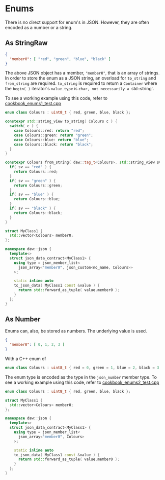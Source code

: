 # Enums

There is no direct support for enum's in JSON.  However, they are often encoded as a number or a string.

## As StringRaw 
```json
{
  "member0": [ "red", "green", "blue", "black" ]
}
```
The above JSON object has a member, `"member0"`, that is an array of strings.
In order to store the enum as a JSON string, an overload for `to_string` and `from_string` are required. `to_string` is required to return a `Container` where the `begin( )` iterator's `value_type` is `char, not necessarily a `std::string`.

To see a working example using this code, refer to [cookbook_enums1_test.cpp](https://raw.githubusercontent.com/beached/daw_json_link/release/tests/src/cookbook_enums1_test.cpp) 
```c++
enum class Colours : uint8_t { red, green, blue, black };

constexpr std::string_view to_string( Colours c ) {
  switch( c ) {
    case Colours::red: return "red";
    case Colours::green: return "green";
    case Colours::blue: return "blue";
    case Colours::black: return "black";
  }
}

constexpr Colours from_string( daw::tag_t<Colours>, std::string_view sv ) {
  if( sv == "red" ) {
    return Colours::red;
  }
  if( sv == "green" ) {
    return Colours::green;
  }
  if( sv == "blue" ) {
    return Colours::blue;
  }
  if( sv == "black" ) {
    return Colours::black;
  }
}

struct MyClass1 {
  std::vector<Colours> member0;
};

namespace daw::json {
  template<>
  struct json_data_contract<MyClass1> {
    using type = json_member_list<
      json_array<"member0", json_custom<no_name, Colours>>
    >;

    static inline auto
    to_json_data( MyClass1 const &value ) {
      return std::forward_as_tuple( value.member0 );
    }
  };
}
```

## As Number

Enums can, also, be stored as numbers.  The underlying value is used.

```json
{
  "member0": [ 0, 1, 2, 3 ]
}
```

With a C++ enum of
```c++
enum class Colours : uint8_t { red = 0, green = 1, blue = 2, black = 3 };
```

The enum type is encoded as the type in the `json_number` member type.
To see a working example using this code, refer to [cookbook_enums2_test.cpp](https://raw.githubusercontent.com/beached/daw_json_link/release/tests/src/cookbook_enums2_test.cpp) 
```c++
enum class Colours : uint8_t { red, green, blue, black };

struct MyClass1 {
  std::vector<Colours> member0;
};

namespace daw::json {
  template<>
  struct json_data_contract<MyClass1> {
    using type = json_member_list<
      json_array<"member0", Colours>
    >;

    static inline auto
    to_json_data( MyClass1 const &value ) {
      return std::forward_as_tuple( value.member0 );
    }
  };
}
```
